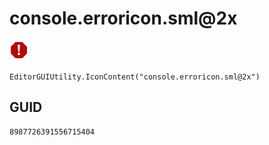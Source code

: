 # console.erroricon.sml@2x
![](/img/console.erroricon.sml@2x.png)

``` CSharp
EditorGUIUtility.IconContent("console.erroricon.sml@2x")
```
## GUID
```
8987726391556715404
```
